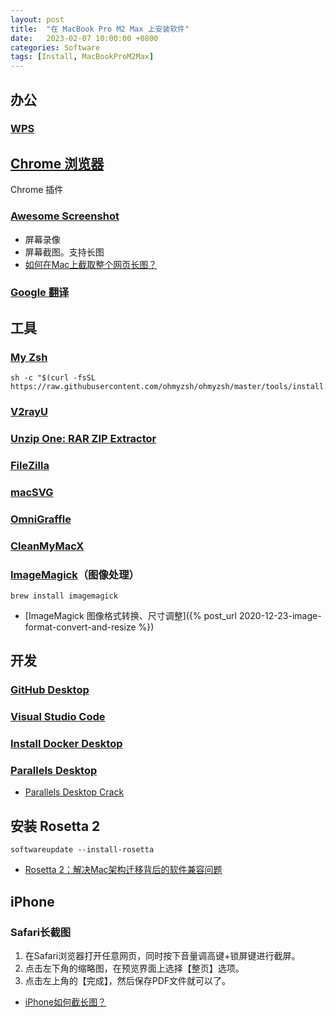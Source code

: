 ```yaml
---
layout: post
title:  "在 MacBook Pro M2 Max 上安装软件"
date:   2023-02-07 10:00:00 +0800
categories: Software
tags: [Install, MacBookProM2Max]
---
```



## 办公
### [WPS](https://www.wps.com)


## [Chrome 浏览器](https://www.google.com/chrome/)
Chrome 插件
### [Awesome Screenshot](https://www.awesomescreenshot.com/)
* 屏幕录像
* 屏幕截图。支持长图
* [如何在Mac上截取整个网页长图？](https://zhuanlan.zhihu.com/p/438793718)
### [Google 翻译](https://chrome.google.com/webstore/detail/google-translate/aapbdbdomjkkjkaonfhkkikfgjllcleb)


## 工具
### [My Zsh](https://ohmyz.sh)
```shell
sh -c "$(curl -fsSL https://raw.githubusercontent.com/ohmyzsh/ohmyzsh/master/tools/install.sh)"
```
### [V2rayU](https://github.com/yanue/V2rayU/releases)
### [Unzip One: RAR ZIP Extractor](https://apps.apple.com/app/id1127253508)
### [FileZilla](https://filezilla-project.org)
### [macSVG](https://github.com/dsward2/macSVG)
### [OmniGraffle](https://www.omnigroup.com/omnigraffle)
### [CleanMyMacX](https://cleanmymac.com)
### [ImageMagick](https://imagemagick.org/index.php)（图像处理）
```shell
brew install imagemagick
```
* [ImageMagick 图像格式转换、尺寸调整]({% post_url 2020-12-23-image-format-convert-and-resize %})


## 开发
### [GitHub Desktop](https://desktop.github.com)
### [Visual Studio Code](https://code.visualstudio.com)
### [Install Docker Desktop](https://docs.docker.com/desktop/install/mac-install/)
### [Parallels Desktop](https://www.parallels.com)
* [Parallels Desktop Crack](https://github.com/dreamncn/ParallelsDesktopCrack)


## 安装 Rosetta 2
```shell
softwareupdate --install-rosetta
```
* [Rosetta 2：解决Mac架构迁移背后的软件兼容问题](https://new.qq.com/rain/a/20220714A05GTB00)


## iPhone
### Safari长截图
1. 在Safari浏览器打开任意网页，同时按下音量调高键+锁屏键进行截屏。
2. 点击左下角的缩略图，在预览界面上选择【整页】选项。
3. 点击左上角的【完成】，然后保存PDF文件就可以了。
* [iPhone如何截长图？](https://www.163.com/dy/article/H5B36C940552C3N4.html)
